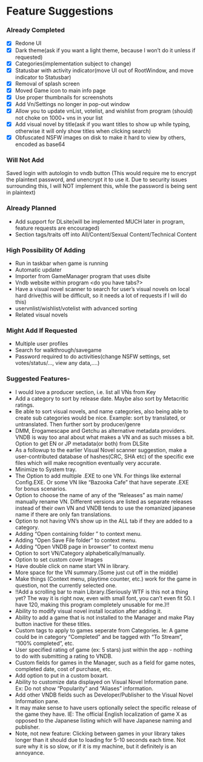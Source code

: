 # Feature Suggestions

### Already Completed
- [x] Redone UI
- [x] Dark theme(ask if you want a light theme, because I won’t do it unless if requested)
- [x] Categories(implementation subject to change)
- [x] Statusbar with activity indicator(move UI out of RootWindow, and move indicator to Statusbar)
- [x] Removal of splash screen
- [x] Moved Game icon to main info page
- [x] Use proper thumbnails for screenshots
- [x] Add Vn/Settings no longer in pop-out window
- [x] Allow you to update vnList, votelist, and wishlist from program
(should) not choke on 1000+ vns in your list
- [x] Add visual novel by title(ask if you want titles to show up while typing, otherwise it will only show titles when clicking search)
- [x] Obfuscated NSFW images on disk to make it hard to view by others, encoded as base64

### Will Not Add
Saved login with autologin to vndb button  (This would require me to encrypt the plaintext password, and unencrypt it to use it. Due to security issues surrounding this, I will NOT implement this, while the password is being sent in plaintext)

### Already Planned
* Add support for DLsite(will be implemented MUCH later in program, feature requests are encouraged)
* Section tags/traits off into All/Content/Sexual Content/Technical Content

### High Possibility Of Adding
* Run in taskbar when game is running
* Automatic updater
* Importer from GameManager program that uses dlsite
* Vndb website within program <do you have tabs?>
* Have a visual novel scanner to search for user’s visual novels on local hard drive(this will be difficult, so it needs a lot of requests if I will do this)
* uservnlist/wishlist/votelist with advanced sorting
* Related visual novels

### Might Add If Requested
* Multiple user profiles
* Search for walkthrough/savegame
* Password required to do activities(change NSFW settings, set votes/status/…, view any data,....)

### Suggested Features-
* I would love a producer section, i.e. list all VNs from Key
* Add a category to sort by release date. Maybe also sort by Metacritic ratings.
* Be able to sort visual novels, and name categories, also being able to create sub categories would be nice. Example: sort by translated, or untranslated. Then further sort by producer/genre
* DMM, Erogamescape and Getchu as alternative metadata providers. VNDB is way too anal about what makes a VN and as such misses a bit. Option to get EN or JP metadata(or both) from DLSite
* As a followup to the earlier Visual Novel scanner suggestion, make a user-contributed database of hashes(CRC, SHA etc) of the specific exe files which will make recognition eventually very accurate. 
* Minimize to System tray.
* The Option to add multiple .EXE to one VN. For things like external Config.EXE. Or some VN like “Bazooka Cafe” that have seperate .EXE for bonus scenarios.
* Option to choose the name of any of the “Releases” as main name/ manually rename VN. Different versions are listed as separate releases instead of their own VN and VNDB tends to use the romanized japanese name if there are only fan translations.
* Option to not having VN’s show up in the ALL tab if they are added to a category.
* Adding “Open containing folder ” to context menu.
* Adding “Open Save File folder”  to context menu.
* Adding “Open VNDB page in browser” to context menu
* Option to sort VN/Category alphabetically/manually.
* Option to set custom cover Images
* Have double click on name start VN in library.
* More space for the VN summary.(Some just cut off in the middle)
* Make things (Context menu, playtime counter, etc.) work for the game in question, not the currently selected one. 
* !!Add a scrolling bar to main Library.(Seriously WTF is this not a thing yet? The way it is right now, even with small font, you can’t even fit 50. I have 120, making this program completely unusable for me.)!!
* Ability to modify visual novel install location after adding it.
* Ability to add a game that is not installed to the Manager and make Play button inactive for these titles. 
* Custom tags to apply to games seperate from Categories. Ie: A game could be in category “Completed” and be tagged with “To Stream”, “100% completed”, etc.
* User specified rating of game (ex: 5 stars) just within the app - nothing to do with submitting a rating to VNDB.
* Custom fields for games in the Manager, such as a field for game notes, completed date, cost of purchase, etc. 
* Add option to put in a custom boxart. 
* Ability to customize data displayed on Visual Novel Information pane. Ex: Do not show “Popularity” and “Aliases” information. 
* Add other VNDB fields such as Developer/Publisher to the Visual Novel Information pane.
* It may make sense to have users optionally select the specific release of the game they have. IE: The official English localization of game X as opposed to the Japanese listing which will have Japanese naming and publisher. 
* Note, not new feature: Clicking between games in your library takes longer than it should due to loading for 5-10 seconds each time. Not sure why it is so slow, or if it is my machine, but it definitely is an annoyance.

